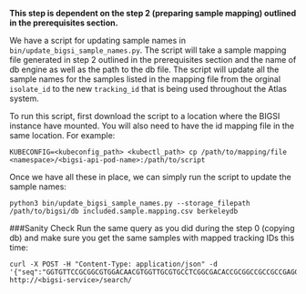 **This step is dependent on the step 2 (preparing sample mapping) outlined in the
prerequisites section.**

We have a script for updating sample names in `bin/update_bigsi_sample_names.py`.
The script will take a sample mapping file generated in step 2 outlined in the
prerequisites section and the name of db engine as well as the path to the db file.
The script will update all the sample names for the samples listed in the mapping
file from the orginal `isolate_id` to the new `tracking_id` that is being used
throughout the Atlas system.

To run this script, first download the script to a location where the BIGSI instance
have mounted. You will also need to have the id mapping file in the same location.
For example:
```
KUBECONFIG=<kubeconfig_path> <kubectl_path> cp /path/to/mapping/file <namespace>/<bigsi-api-pod-name>:/path/to/script
```

Once we have all these in place, we can simply run the script to update the sample names:
```
python3 bin/update_bigsi_sample_names.py --storage_filepath /path/to/bigsi/db included.sample.mapping.csv berkeleydb
```

###Sanity Check
Run the same query as you did during the step 0 (copying db) and make sure you get the
same samples with mapped tracking IDs this time:
```
curl -X POST -H "Content-Type: application/json" -d '{"seq":"GGTGTTCCGCGGCGTGGACAACGTGGTTGCGTGCCTCGGCGACACCGCGGCCGCCGCCGAGGGGGGGG"}' http://<bigsi-service>/search/
```
